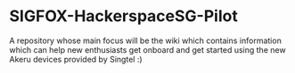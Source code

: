 SIGFOX-HackerspaceSG-Pilot
==========================

A repository whose main focus will be the wiki which contains information which can help new enthusiasts get onboard and get started using the new Akeru devices provided by Singtel :)
